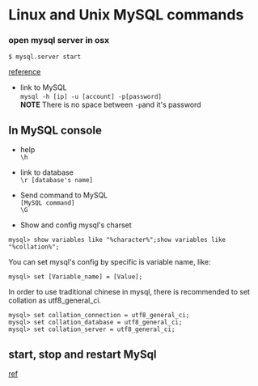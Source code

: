 # Linux and Unix MySQL commands

### open mysql server in osx
`$ mysql.server start`

[reference](http://www.computerhope.com/unix/mysql.htm)

* link to MySQL   
`mysql -h [ip] -u [account] -p[password]`   
__NOTE__ There is no space between `-p`and it's password   

## In MySQL console

* help   
`\h`   

* link to database   
`\r [database's name]`   

* Send command to MySQL   
`[MySQL command]`   
`\G`   

* Show and config mysql's charset
```
mysql> show variables like "%character%";show variables like "%collation%";
```
You can set mysql's config by specific is variable name, like:
```
mysql> set [Variable_name] = [Value];
```
In order to use traditional chinese in mysql, there is recommended to set collation as utf8_general_ci.
```
mysql> set collation_connection = utf8_general_ci;
mysql> set collation_database = utf8_general_ci;
mysql> set collation_server = utf8_general_ci;
```

## start, stop and restart MySql
[ref](http://coolestguidesontheplanet.com/start-stop-mysql-from-the-command-line-terminal-osx-linux/)
